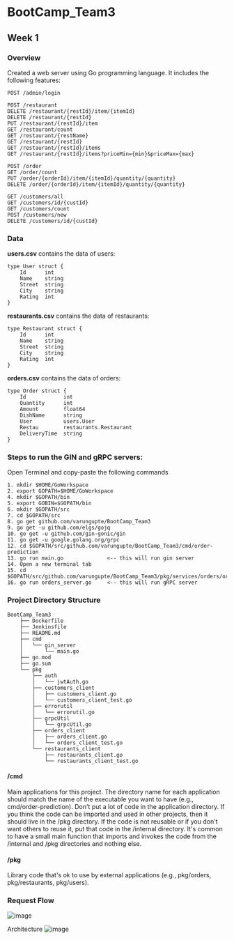 # BootCamp_Team3

## Week 1
### Overview
Created a web server using Go programming language. 
It includes the following features:
```
POST /admin/login

POST /restaurant
DELETE /restaurant/{restId}/item/{itemId}
DELETE /restaurant/{restId}
PUT /restaurant/{restId}/item
GET /restaurant/count
GET /restaurant/{restName}
GET /restaurant/{restId}
GET /restaurant/{restId}/items
GET /restaurant/{restId}/items?priceMin={min}&priceMax={max}

POST /order
GET /order/count
PUT /order/{orderId}/item/{itemId}/quantity/{quantity}
DELETE /order/{orderId}/item/{itemId}/quantity/{quantity}

GET /customers/all
GET /customers/id/{custId}
GET /customers/count
POST /customers/new
DELETE /customers/id/{custId}
```

### Data
**users.csv** contains the data of users:
```
type User struct {
    Id      int
    Name    string
    Street  string
    City    string
    Rating  int
}
```

**restaurants.csv** contains the data of restaurants:
```
type Restaurant struct {
    Id      int
    Name    string
    Street  string
    City    string
    Rating  int
}
```

**orders.csv** contains the data of orders:
```
type Order struct {
    Id            int
    Quantity      int
    Amount        float64
    DishName      string
    User          users.User
    Restau        restaurants.Restaurant
    DeliveryTime  string
}
```

### Steps to run the GIN and gRPC servers:
Open Terminal and copy-paste the following commands
```
1. mkdir $HOME/GoWorkspace
2. export GOPATH=$HOME/GoWorkspace
4. mkdir $GOPATH/bin
5. export GOBIN=$GOPATH/bin
6. mkdir $GOPATH/src
7. cd $GOPATH/src
8. go get github.com/varungupte/BootCamp_Team3
9. go get -u github.com/elgs/gojq
10. go get -u github.com/gin-gonic/gin
11. go get -u google.golang.org/grpc
12. cd $GOPATH/src/github.com/varungupte/BootCamp_Team3/cmd/order-prediction
13. go run main.go              <-- this will run gin server
14. Open a new terminal tab
15. cd $GOPATH/src/github.com/varungupte/BootCamp_Team3/pkg/services/orders/orders_server
16. go run orders_server.go     <-- this will run gRPC server
```

### Project Directory Structure
```
BootCamp_Team3
    ├── Dockerfile
    ├── Jenkinsfile
    ├── README.md
    ├── cmd
    │   └── gin_server
    │       └── main.go
    ├── go.mod
    ├── go.sum
    └── pkg
        ├── auth
        │   └── jwtAuth.go
        ├── customers_client
        │   ├── customers_client.go
        │   └── customers_client_test.go
        ├── errorutil
        │   └── errorutil.go
        ├── grpcUtil
        │   └── grpcUtil.go
        ├── orders_client
        │   ├── orders_client.go
        │   └── orders_client_test.go
        └── restaurants_client
            ├── restaurants_client.go
            └── restaurants_client_test.go
```

#### /cmd
Main applications for this project.
The directory name for each application should match the name of the executable you want to have (e.g., cmd/order-prediction).
Don't put a lot of code in the application directory. If you think the code can be imported and used in other projects, then it should live in the /pkg directory. If the code is not reusable or if you don't want others to reuse it, 
put that code in the /internal directory.
It's common to have a small main function that imports and invokes the code from the /internal and /pkg directories and nothing else.

#### /pkg
Library code that's ok to use by external applications (e.g., pkg/orders, pkg/restaurants, pkg/users). 

### Request Flow

![image](https://user-images.githubusercontent.com/59866066/88765441-1c657e80-d194-11ea-9f5c-17054dfc3d5e.png)

Architecture
![image](https://user-images.githubusercontent.com/59866066/89395956-9d3fef80-d72b-11ea-9f67-ae5c8d82f6db.jpeg)

